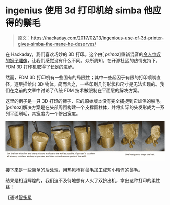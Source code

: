 # ingenius 使用 3d 打印机给 simba 他应得的鬃毛

> 原文：<https://hackaday.com/2017/02/13/ingenious-use-of-3d-printer-gives-simba-the-mane-he-deserves/>

在 Hackaday，我们喜欢巧妙的 3D 打印。这个由[ _primoz_]重新混音的[令人惊叹的狮子雕像](http://www.thingiverse.com/thing:2007221)，让我们感觉没有什么不同。众所周知，在开源社区的热情支持下，FDM 3D 打印机取得了长足的进步。

然而，FDM 3D 打印机有一些固有的局限性；其中一些起因于有限的打印喷嘴直径，逐层描绘出 3D 物体。简而言之，一些印刷几何形状和尺寸是无法实现的。我们在之前的文章中讨论了传统 FDM 技术被限制在平面层的解决方案。

这里的例子是一只 3D 打印的狮子，它的原始版本没有完全捕捉到它雄伟的鬃毛。[_primoz_]解决方案是在头部周围构建一个支撑圆柱体，并将实际的头发形成为一系列平面刷毛，其宽度为一个挤出宽度。

![6d2b2c7253516ff7b54ee1d3be0aa6a7_display_large](img/ba444c0d00df05a55e369e7af0b8abe7.png)

接下来是一些简单的后处理，用热风枪将鬃毛加工成短小精悍的鬃毛。

结果是相当辉煌的，我们迫不及待地想有人火了双挤出机，拿出这种打印的柔性丝！

【通过[智多星](http://www.thingiverse.com/)